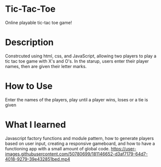 # Tic-Tac-Toe
Online playable tic-tac toe game!

# Description
Constrcuted using html, css, and JavaScript, allowing two players to play a tic tac toe game with X's and O's. In the starup, users enter their player names, then are given their letter marks.
# How to Use
Enter the names of the players, play until a player wins, loses or a tie is given

# What I learned 
Javascript factory functions and module pattern, how to generate players based on user input, creating a responsive gameboard, and how to have a functioning app with a small amount of global code. 
https://user-images.githubusercontent.com/50780699/181146652-d3af7179-64d7-4018-9279-39e432851bed.mp4

